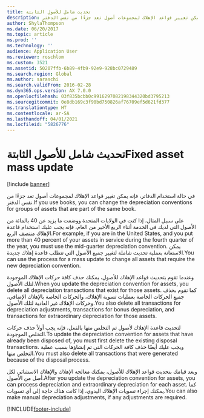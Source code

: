 ```yaml
---
title: تحديث شامل للأصول الثابتة
description: في حالة استخدام الدفاتر، فإنه يمكن تغيير قواعد الإهلاك لمجموعات أصول تعد جزءًا من نفس الدفتر.
author: ShylaThompson
ms.date: 06/20/2017
ms.topic: article
ms.prod: ''
ms.technology: ''
audience: Application User
ms.reviewer: roschlom
ms.custom: 3521
ms.assetid: 50207ffb-6b89-4fb9-92e9-928bc0729489
ms.search.region: Global
ms.author: saraschi
ms.search.validFrom: 2016-02-28
ms.dyn365.ops.version: AX 7.0.0
ms.openlocfilehash: 03f835bcbb0c9916297082198344320bd3795213
ms.sourcegitcommit: 0e8db169c3f90bd750826af76709ef5d621fd377
ms.translationtype: HT
ms.contentlocale: ar-SA
ms.lasthandoff: 04/01/2021
ms.locfileid: "5826776"
---
```

# <a name="fixed-asset-mass-update"></a><span data-ttu-id="6908f-103">تحديث شامل للأصول الثابتة</span><span class="sxs-lookup"><span data-stu-id="6908f-103">Fixed asset mass update</span></span>

[!include [banner](../includes/banner.md)]

<span data-ttu-id="6908f-104">في حالة استخدام الدفاتر، فإنه يمكن تغيير قواعد الإهلاك لمجموعات أصول تعد جزءًا من نفس الدفتر.</span><span class="sxs-lookup"><span data-stu-id="6908f-104">If you use books, you can change the depreciation conventions for groups of assets that are part of the same book.</span></span>

<span data-ttu-id="6908f-105">على سبيل المثال، إذا كنت في الولايات المتحدة ووضعت ما يزيد عن 40 بالمائة من الأصول التي لديك في الخدمة أثناء الربع الأخير من العام، فإنه يجب عليك استخدام قاعدة الإهلاك منتصف الربع.</span><span class="sxs-lookup"><span data-stu-id="6908f-105">For example, if you are in the United States, and you put more than 40 percent of your assets in service during the fourth quarter of the year, you must use the mid-quarter depreciation convention.</span></span> <span data-ttu-id="6908f-106">يمكن الاستعانة بعملية تحديث شاملة لتغيير جميع الأصول التي تتطلب قاعدة إهلاك جديدة.</span><span class="sxs-lookup"><span data-stu-id="6908f-106">You can use the process for a mass update to change all assets that require the new depreciation convention.</span></span> 

<span data-ttu-id="6908f-107">وعندما تقوم بتحديث قواعد الإهلاك للأصول، يمكنك حذف كافة حركات الإهلاك الموجودة لتلك الأصول.</span><span class="sxs-lookup"><span data-stu-id="6908f-107">When you update the depreciation convention for assets, you delete all depreciation transactions that exist for those assets.</span></span> <span data-ttu-id="6908f-108">كما تقوم بحذف جميع الحركات الخاصة بعمليات تسوية الإهلاك، والحركات الخاصة بالإهلاك الإضافي، وحركات الإهلاك غير العادية لتلك الأصول.</span><span class="sxs-lookup"><span data-stu-id="6908f-108">You also delete all transactions for depreciation adjustments, transactions for bonus depreciation, and transactions for extraordinary depreciation for those assets.</span></span> 

<span data-ttu-id="6908f-109">لتحديث قاعدة الإهلاك لأصول تم التخلص منها بالفعل، فإنه يجب أولاً حذف حركات التخلص الموجودة.</span><span class="sxs-lookup"><span data-stu-id="6908f-109">To update the depreciation convention for assets that have already been disposed of, you must first delete the existing disposal transactions.</span></span> <span data-ttu-id="6908f-110">ويجب عليك أيضًا حذف كافة الحركات التي تم إنشاؤها بسبب عملية التخلص منها.</span><span class="sxs-lookup"><span data-stu-id="6908f-110">You must also delete all transactions that were generated because of the disposal process.</span></span> 

<span data-ttu-id="6908f-111">وبعد قيامك بتحديث قواعد الإهلاك للأصول، يمكنك معالجة الإهلاك والإهلاك الاستثنائي لكل أصل من الأصول.</span><span class="sxs-lookup"><span data-stu-id="6908f-111">After you update the depreciation convention for assets, you can process depreciation and extraordinary depreciation for each asset.</span></span> <span data-ttu-id="6908f-112">كما يمكنك إجراء تسويات الإهلاك اليدوي، إذا كانت هناك حاجة إلى أي تسويات.</span><span class="sxs-lookup"><span data-stu-id="6908f-112">You can also make manual depreciation adjustments, if any adjustments are required.</span></span>







[!INCLUDE[footer-include](../../includes/footer-banner.md)]